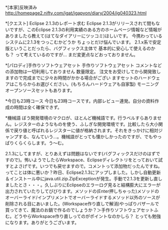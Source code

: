 *[本家]反映済み
http://homepage2.nifty.com/igat/igapyon/diary/2004/ig040323.html

*[クエスト] Eclipse 2.1.3のレポート求む
Eclipse 2.1.3がリリースされて間もないですが、このEclipse 2.1.3の利用実績のある方のホームページ情報など情報がありましたら教えて(はてなダイアリーにツッコミ)ほしいです。
今携わっているシステムに2.1.3をつっこむかどうか ちょっとだけ悩んでいます。
2.1.x系で安定版ということだったら、バグフィックス主体で 基本的に安心して使えるのかも？ って考えているのですが…
まだ変更点などおっておりません。

*[パロディ]手作りソフトウェアセット
手作りソフトウェアセット
コメントなどの添加物は一切利用しておりません
数量限定。
注文をお受けしてから開発致しますので完成までに少々お時間がかかる場合がござい
ますセットのハードウェアはこちらからお選びください。(もちろんハードウェアも自家製)
モーニングオープンソースセットもあります。

*今日も23時コース
今日も23時コースです。内部レビュー連発。自分の資料作成の時間は全く確保できず。

*機械語
ぼう開発環境のマクロが、ほとんど機械語です。行ラベルすらありません。レジスターのようなものを使う、ふしぎな開発環境です。比較したら大小関係で戻り値と呼ばれるレジスターに値が格納されます。それをきっかけに相対ジャンプする、なんていう…。機械語がとっても懐かしかったのですが、でもやっぱりくらくらします。う～む。

2.1.3にしてますが、とりあえずは問題はないです(バグフィックスだけのはずですので)。怖いようでしたらWorkspace、Eclipseディレクトリをとっておいて試すとよさげです。いつでも戻せますので。コメントって添加物だったんですね。ってことは体に悪いか？昨日、Eclipse2.1.3にアップしました。しかし自動更新＆インストール中にjava.util.zip.ZipExceptionが発生。手動で2.1.3を更新し直しましたとさ・・・。久しぶりにEclipseのエラーログ見ると結構膨大にエラーが出力されていたりしてびびります。メソッドの(Enter押しちゃった)メソッドのオーバーライド/インプリメントでオーバーライドするメソッド以外のソースが削除される目にあいました。(Workspace作り直しで解消)やっぱりバザールで買ってきて、魔法のお鍋で作るのでしょうか？＞手作りソフトウェアセットふむ。どうやらWorkspace作り直しってのがポイントなのかしら？ とっても勉強になります。ありがとうございます。

